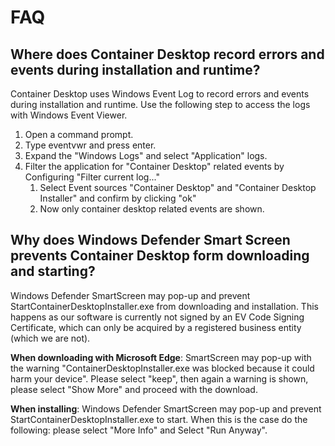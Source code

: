 # FAQ
## Where does Container Desktop record errors and events during installation and runtime?

Container Desktop uses Windows Event Log to record errors and events during installation and runtime. Use the following step to access the logs with Windows Event Viewer.

1. Open a command prompt.
2. Type eventvwr and press enter.
3. Expand the "Windows Logs" and select "Application" logs.
4. Filter the application for "Container Desktop" related events by Configuring "Filter current log..."
   1. Select Event sources "Container Desktop" and "Container Desktop Installer" and confirm by clicking "ok"
   2. Now only container desktop related events are shown.

## Why does Windows Defender Smart Screen prevents Container Desktop form downloading and starting?

Windows Defender SmartScreen may pop-up and prevent StartContainerDesktopInstaller.exe from downloading and installation. This happens as our software is currently not signed by an EV Code Signing Certificate, which can only be acquired by a registered business entity (which we are not).

**When downloading with Microsoft Edge**: SmartScreen may pop-up with the warning "ContainerDesktopInstaller.exe was blocked because it could harm your device". Please select "keep", then again a warning is shown, please select "Show More" and proceed with the download.

**When installing**: Windows Defender SmartScreen may pop-up and prevent StartContainerDesktopInstaller.exe to start. When this is the case do the following: please select "More Info" and Select "Run Anyway".

